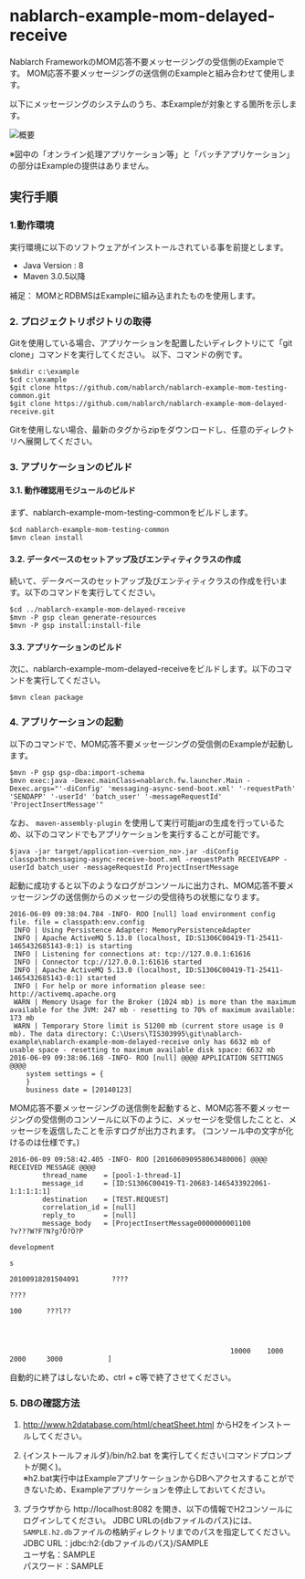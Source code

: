 nablarch-example-mom-delayed-receive
====================================
Nablarch FrameworkのMOM応答不要メッセージングの受信側のExampleです。
MOM応答不要メッセージングの送信側のExampleと組み合わせて使用します。

以下にメッセージングのシステムのうち、本Exampleが対象とする箇所を示します。

![概要](./fig/abstract.png "概要")

※図中の「オンライン処理アプリケーション等」と「バッチアプリケーション」の部分はExampleの提供はありません。

## 実行手順

### 1.動作環境
実行環境に以下のソフトウェアがインストールされている事を前提とします。
* Java Version : 8
* Maven 3.0.5以降

補足：
MOMとRDBMSはExampleに組み込まれたものを使用します。

### 2. プロジェクトリポジトリの取得
Gitを使用している場合、アプリケーションを配置したいディレクトリにて「git clone」コマンドを実行してください。
以下、コマンドの例です。

    $mkdir c:\example
    $cd c:\example
    $git clone https://github.com/nablarch/nablarch-example-mom-testing-common.git
    $git clone https://github.com/nablarch/nablarch-example-mom-delayed-receive.git

Gitを使用しない場合、最新のタグからzipをダウンロードし、任意のディレクトリへ展開してください。

### 3. アプリケーションのビルド
#### 3.1. 動作確認用モジュールのビルド
まず、nablarch-example-mom-testing-commonをビルドします。

    $cd nablarch-example-mom-testing-common
    $mvn clean install

#### 3.2. データベースのセットアップ及びエンティティクラスの作成
続いて、データベースのセットアップ及びエンティティクラスの作成を行います。以下のコマンドを実行してください。

    $cd ../nablarch-example-mom-delayed-receive
    $mvn -P gsp clean generate-resources
    $mvn -P gsp install:install-file

#### 3.3. アプリケーションのビルド
次に、nablarch-example-mom-delayed-receiveをビルドします。以下のコマンドを実行してください。

    $mvn clean package

### 4. アプリケーションの起動

以下のコマンドで、MOM応答不要メッセージングの受信側のExampleが起動します。

    $mvn -P gsp gsp-dba:import-schema
    $mvn exec:java -Dexec.mainClass=nablarch.fw.launcher.Main -Dexec.args="'-diConfig' 'messaging-async-send-boot.xml' '-requestPath' 'SENDAPP' '-userId' 'batch_user' '-messageRequestId' 'ProjectInsertMessage'"

なお、 `maven-assembly-plugin` を使用して実行可能jarの生成を行っているため、以下のコマンドでもアプリケーションを実行することが可能です。

    $java -jar target/application-<version_no>.jar -diConfig classpath:messaging-async-receive-boot.xml -requestPath RECEIVEAPP -userId batch_user -messageRequestId ProjectInsertMessage

起動に成功すると以下のようなログがコンソールに出力され、MOM応答不要メッセージングの送信側からのメッセージの受信待ちの状態になります。

    2016-06-09 09:38:04.784 -INFO- ROO [null] load environment config file. file = classpath:env.config
     INFO | Using Persistence Adapter: MemoryPersistenceAdapter
     INFO | Apache ActiveMQ 5.13.0 (localhost, ID:S1306C00419-T1-25411-1465432685143-0:1) is starting
     INFO | Listening for connections at: tcp://127.0.0.1:61616
     INFO | Connector tcp://127.0.0.1:61616 started
     INFO | Apache ActiveMQ 5.13.0 (localhost, ID:S1306C00419-T1-25411-1465432685143-0:1) started
     INFO | For help or more information please see: http://activemq.apache.org
     WARN | Memory Usage for the Broker (1024 mb) is more than the maximum available for the JVM: 247 mb - resetting to 70% of maximum available: 173 mb
     WARN | Temporary Store limit is 51200 mb (current store usage is 0 mb). The data directory: C:\Users\TIS303995\git\nablarch-example\nablarch-example-mom-delayed-receive only has 6632 mb of usable space - resetting to maximum available disk space: 6632 mb
    2016-06-09 09:38:06.168 -INFO- ROO [null] @@@@ APPLICATION SETTINGS @@@@
        system settings = {
        }
        business date = [20140123]

MOM応答不要メッセージングの送信側を起動すると、MOM応答不要メッセージングの受信側のコンソールに以下のように、メッセージを受信したことと、メッセージを返信したことを示すログが出力されます。
(コンソール中の文字が化けるのは仕様です。)

    2016-06-09 09:58:42.405 -INFO- ROO [201606090958063480006] @@@@ RECEIVED MESSAGE @@@@
            thread_name    = [pool-1-thread-1]
            message_id     = [ID:S1306C00419-T1-20683-1465433922061-1:1:1:1:1]
            destination    = [TEST.REQUEST]
            correlation_id = [null]
            reply_to       = [null]
            message_body   = [ProjectInsertMessage0000000001100                 ?v???W?F?N?g?O?O?P
                                                                                                    development
                                                                                                                        s
                                                                                                                                            20100918201504091        ????
                                                                                                                                                                                         ????
                                                                                                                                                                                                             100      ???l??




                                                          10000    1000     2000     3000           ]

自動的に終了はしないため、ctrl + c等で終了させてください。

### 5. DBの確認方法

1. http://www.h2database.com/html/cheatSheet.html からH2をインストールしてください。

2. {インストールフォルダ}/bin/h2.bat を実行してください(コマンドプロンプトが開く)。  
  ※h2.bat実行中はExampleアプリケーションからDBへアクセスすることができないため、Exampleアプリケーションを停止しておいてください。

3. ブラウザから http://localhost:8082 を開き、以下の情報でH2コンソールにログインしてください。
   JDBC URLの{dbファイルのパス}には、`SAMPLE.h2.db`ファイルの格納ディレクトリまでのパスを指定してください。  
  JDBC URL：jdbc:h2:{dbファイルのパス}/SAMPLE  
  ユーザ名：SAMPLE  
  パスワード：SAMPLE
